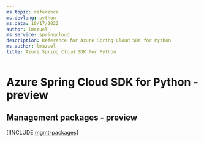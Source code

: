 ```yaml
---
ms.topic: reference
ms.devlang: python
ms.data: 10/17/2022
author: lmazuel
ms.service: springcloud
description: Reference for Azure Spring Cloud SDK for Python
ms.author: lmazuel
title: Azure Spring Cloud SDK for Python
---
```

# Azure Spring Cloud SDK for Python - preview

## Management packages - preview
[!INCLUDE [mgmt-packages](spring-cloud-mgmt-index.md)]
